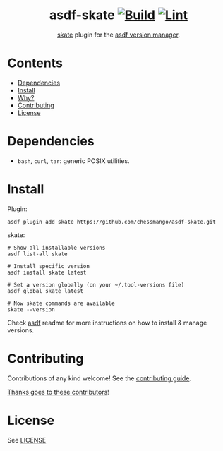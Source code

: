 <div align="center">

# asdf-skate [![Build](https://github.com/chessmango/asdf-skate/actions/workflows/build.yml/badge.svg)](https://github.com/chessmango/asdf-skate/actions/workflows/build.yml) [![Lint](https://github.com/chessmango/asdf-skate/actions/workflows/lint.yml/badge.svg)](https://github.com/chessmango/asdf-skate/actions/workflows/lint.yml)


[skate](https://github.com/charmbracelet/skate) plugin for the [asdf version manager](https://asdf-vm.com).

</div>

# Contents

- [Dependencies](#dependencies)
- [Install](#install)
- [Why?](#why)
- [Contributing](#contributing)
- [License](#license)

# Dependencies

- `bash`, `curl`, `tar`: generic POSIX utilities.

# Install

Plugin:

```shell
asdf plugin add skate https://github.com/chessmango/asdf-skate.git
```

skate:

```shell
# Show all installable versions
asdf list-all skate

# Install specific version
asdf install skate latest

# Set a version globally (on your ~/.tool-versions file)
asdf global skate latest

# Now skate commands are available
skate --version
```

Check [asdf](https://github.com/asdf-vm/asdf) readme for more instructions on how to
install & manage versions.

# Contributing

Contributions of any kind welcome! See the [contributing guide](contributing.md).

[Thanks goes to these contributors](https://github.com/chessmango/asdf-skate/graphs/contributors)!

# License

See [LICENSE](LICENSE)
